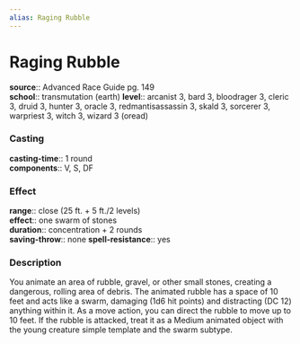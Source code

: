 ```yaml
---
alias: Raging Rubble
---
```


# Raging Rubble 

**source**:: Advanced Race Guide pg. 149  
**school**:: transmutation (earth)
**level**:: arcanist 3, bard 3, bloodrager 3, cleric 3, druid 3, hunter 3, oracle 3, redmantisassassin 3, skald 3, sorcerer 3, warpriest 3, witch 3, wizard 3 (oread)

### Casting 

**casting-time**:: 1 round  
**components**:: V, S, DF

### Effect 

**range**:: close (25 ft. + 5 ft./2 levels)  
**effect**:: one swarm of stones  
**duration**:: concentration + 2 rounds  
**saving-throw**:: none
**spell-resistance**:: yes

### Description 

You animate an area of rubble, gravel, or other small stones, creating a dangerous, rolling area of debris. The animated rubble has a space of 10 feet and acts like a swarm, damaging (1d6 hit points) and distracting (DC 12) anything within it. As a move action, you can direct the rubble to move up to 10 feet. If the rubble is attacked, treat it as a Medium animated object with the young creature simple template and the swarm subtype.
